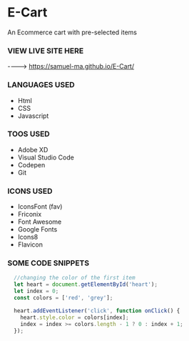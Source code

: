 # E-Cart
An Ecommerce cart with pre-selected items

### VIEW LIVE SITE HERE
----> https://samuel-ma.github.io/E-Cart/

### LANGUAGES USED
<ul>
  <li>Html</li>
  <li>CSS</li>
  <li>Javascript</li>
</ul>

### TOOS USED
<ul>
  <li>Adobe XD</li>
  <li>Visual Studio Code</li>
  <li>Codepen</li>
  <li>Git</li>
</ul>

### ICONS USED
<ul>
  <li>IconsFont (fav)</li>
  <li>Friconix</li>
  <li>Font Awesome</li>
  <li>Google Fonts</li>
  <li>Icons8</li>
  <li>Flavicon</li>
</ul>

### SOME CODE SNIPPETS
```Javascript
  //changing the color of the first item
  let heart = document.getElementById('heart');
  let index = 0;
  const colors = ['red', 'grey'];

  heart.addEventListener('click', function onClick() {
    heart.style.color = colors[index];
    index = index >= colors.length - 1 ? 0 : index + 1;
  });
```
